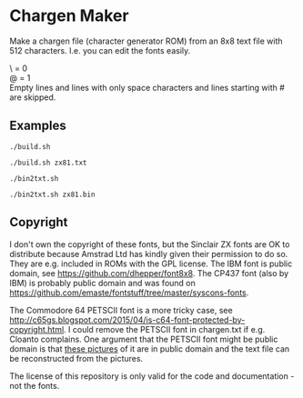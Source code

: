 # Chargen Maker
Make a chargen file (character generator ROM) from an 8x8 text file with 512 characters. I.e. you can edit the fonts easily.

\ = 0  
@ = 1  
Empty lines and lines with only space characters and lines starting with # are skipped.

## Examples
    ./build.sh
    
    ./build.sh zx81.txt

    ./bin2txt.sh

    ./bin2txt.sh zx81.bin

## Copyright
I don't own the copyright of these fonts, but the Sinclair ZX fonts are OK to distribute because Amstrad Ltd has kindly given their permission to do so. They are e.g. included in ROMs with the GPL license. The IBM font is public domain, see https://github.com/dhepper/font8x8. The CP437 font (also by IBM) is probably public domain and was found on https://github.com/emaste/fontstuff/tree/master/syscons-fonts.

The Commodore 64 PETSCII font is a more tricky case, see http://c65gs.blogspot.com/2015/04/is-c64-font-protected-by-copyright.html. I could remove the PETSCII font in chargen.txt if e.g. Cloanto complains. One argument that the PETSCII font might be public domain is that [these pictures](https://en.wikipedia.org/wiki/PETSCII#/media/File:C64_Petscii_Charts.png) of it are in public domain and the text file can be reconstructed from the pictures.

The license of this repository is only valid for the code and documentation - not the fonts.
